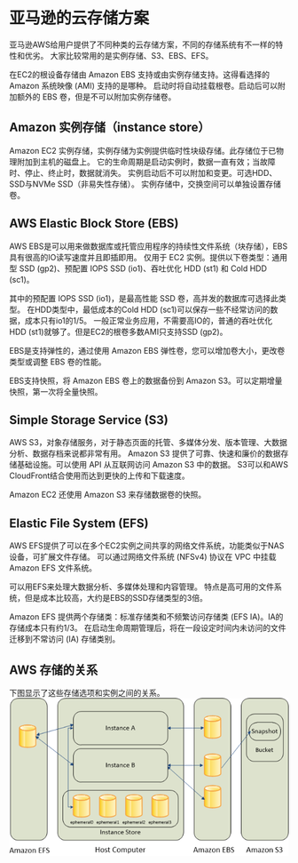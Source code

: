 # 亚马逊的云存储方案
亚马逊AWS给用户提供了不同种类的云存储方案，不同的存储系统有不一样的特性和优劣。
大家比较常用的是实例存储、S3、EBS、EFS。

在EC2的根设备存储由 Amazon EBS 支持或由实例存储支持。这得看选择的Amazon 系统映像 (AMI) 支持的是哪种。
启动时将自动挂载根卷。启动后可以附加额外的 EBS 卷，但是不可以附加实例存储卷。

## Amazon 实例存储（instance store）
Amazon EC2 实例存储，实例存储为实例提供临时性块级存储。此存储位于已物理附加到主机的磁盘上。
它的生命周期是启动实例时，数据一直有效；当故障时、停止、终止时，数据就消失。
实例启动后不可以附加和变更。可选HDD、SSD与NVMe SSD（非易失性存储）。
实例存储中，交换空间可以单独设置存储卷。

## AWS Elastic Block Store (EBS)
AWS EBS是可以用来做数据库或托管应用程序的持续性文件系统（块存储），EBS具有很高的IO读写速度并且即插即用。
仅用于 EC2 实例。提供以下卷类型：通用型 SSD (gp2)、预配置 IOPS SSD (io1)、吞吐优化 HDD (st1) 和 Cold HDD (sc1)。

其中的预配置 IOPS SSD (io1)，是最高性能 SSD 卷，高并发的数据库可选择此类型。
在HDD类型中，最低成本的Cold HDD (sc1)可以保存一些不经常访问的数据，成本只有io1的1/5。
一般正常业务应用，不需要高IO的，普通的吞吐优化 HDD (st1)就够了。但是EC2的根卷多数AMI只支持SSD (gp2)。

EBS是支持弹性的，通过使用 Amazon EBS 弹性卷，您可以增加卷大小，更改卷类型或调整 EBS 卷的性能。

EBS支持快照，将 Amazon EBS 卷上的数据备份到 Amazon S3。可以定期增量快照，第一次将全量快照。

## Simple Storage Service (S3) 
AWS S3，对象存储服务，对于静态页面的托管、多媒体分发、版本管理、大数据分析、数据存档来说都非常有用。
Amazon S3 提供了可靠、快速和廉价的数据存储基础设施。可以使用 API 从互联网访问 Amazon S3 中的数据。
S3可以和AWS CloudFront结合使用而达到更快的上传和下载速度。

Amazon EC2 还使用 Amazon S3 来存储数据卷的快照。

## Elastic File System (EFS)
AWS EFS提供了可以在多个EC2实例之间共享的网络文件系统，功能类似于NAS设备，可扩展文件存储。
可以通过网络文件系统 (NFSv4) 协议在 VPC 中挂载 Amazon EFS 文件系统。

可以用EFS来处理大数据分析、多媒体处理和内容管理。
特点是高可用的文件系统，但是成本比较高，大约是EBS的SSD存储类型的3倍。

Amazon EFS 提供两个存储类：标准存储类和不频繁访问存储类 (EFS IA)。IA的存储成本只有约1/3。
在启动生命周期管理后，将在一段设定时间内未访问的文件迁移到不常访问 (IA) 存储类别。

## AWS 存储的关系
下图显示了这些存储选项和实例之间的关系。
![AWS的储存](img/aws_architecture_storage.png)
